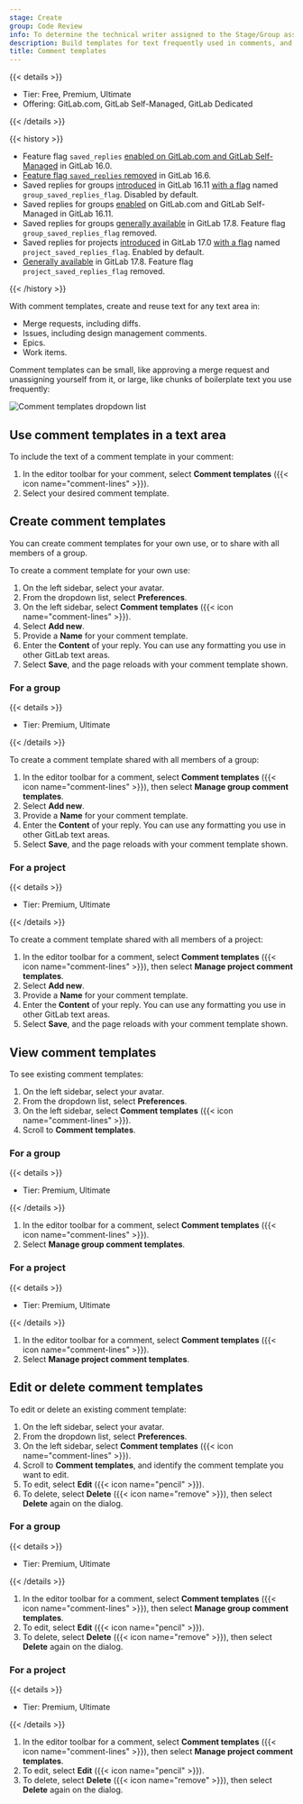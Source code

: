 ```yaml
---
stage: Create
group: Code Review
info: To determine the technical writer assigned to the Stage/Group associated with this page, see https://handbook.gitlab.com/handbook/product/ux/technical-writing/#assignments
description: Build templates for text frequently used in comments, and share those templates with your project or group.
title: Comment templates
---
```


{{< details >}}

- Tier: Free, Premium, Ultimate
- Offering: GitLab.com, GitLab Self-Managed, GitLab Dedicated

{{< /details >}}

{{< history >}}

- Feature flag `saved_replies` [enabled on GitLab.com and GitLab Self-Managed](https://gitlab.com/gitlab-org/gitlab/-/merge_requests/119468) in GitLab 16.0.
- [Feature flag `saved_replies` removed](https://gitlab.com/gitlab-org/gitlab/-/merge_requests/123363) in GitLab 16.6.
- Saved replies for groups [introduced](https://gitlab.com/groups/gitlab-org/-/epics/12669) in GitLab 16.11 [with a flag](../../administration/feature_flags/_index.md) named `group_saved_replies_flag`. Disabled by default.
- Saved replies for groups [enabled](https://gitlab.com/gitlab-org/gitlab/-/issues/440817) on GitLab.com and GitLab Self-Managed in GitLab 16.11.
- Saved replies for groups [generally available](https://gitlab.com/gitlab-org/gitlab/-/issues/504028) in GitLab 17.8. Feature flag `group_saved_replies_flag` removed.
- Saved replies for projects [introduced](https://gitlab.com/groups/gitlab-org/-/epics/12669) in GitLab 17.0 [with a flag](../../administration/feature_flags/_index.md) named `project_saved_replies_flag`. Enabled by default.
- [Generally available](https://gitlab.com/gitlab-org/gitlab/-/issues/504028) in GitLab 17.8. Feature flag `project_saved_replies_flag` removed.

{{< /history >}}

With comment templates, create and reuse text for any text area in:

- Merge requests, including diffs.
- Issues, including design management comments.
- Epics.
- Work items.

Comment templates can be small, like approving a merge request and unassigning yourself from it,
or large, like chunks of boilerplate text you use frequently:

![Comment templates dropdown list](img/group_comment_templates_v16_11.png)

## Use comment templates in a text area

To include the text of a comment template in your comment:

1. In the editor toolbar for your comment, select **Comment templates** ({{< icon name="comment-lines" >}}).
1. Select your desired comment template.

## Create comment templates

You can create comment templates for your own use, or to share with all members of a group.

To create a comment template for your own use:

1. On the left sidebar, select your avatar.
1. From the dropdown list, select **Preferences**.
1. On the left sidebar, select **Comment templates** ({{< icon name="comment-lines" >}}).
1. Select **Add new**.
1. Provide a **Name** for your comment template.
1. Enter the **Content** of your reply. You can use any formatting you use in
   other GitLab text areas.
1. Select **Save**, and the page reloads with your comment template shown.

### For a group

{{< details >}}

- Tier: Premium, Ultimate

{{< /details >}}

To create a comment template shared with all members of a group:

1. In the editor toolbar for a comment, select **Comment templates**
   ({{< icon name="comment-lines" >}}), then select **Manage group comment templates**.
1. Select **Add new**.
1. Provide a **Name** for your comment template.
1. Enter the **Content** of your reply. You can use any formatting you use in
   other GitLab text areas.
1. Select **Save**, and the page reloads with your comment template shown.

### For a project

{{< details >}}

- Tier: Premium, Ultimate

{{< /details >}}

To create a comment template shared with all members of a project:

1. In the editor toolbar for a comment, select **Comment templates**
   ({{< icon name="comment-lines" >}}), then select **Manage project comment templates**.
1. Select **Add new**.
1. Provide a **Name** for your comment template.
1. Enter the **Content** of your reply. You can use any formatting you use in
   other GitLab text areas.
1. Select **Save**, and the page reloads with your comment template shown.

## View comment templates

To see existing comment templates:

1. On the left sidebar, select your avatar.
1. From the dropdown list, select **Preferences**.
1. On the left sidebar, select **Comment templates** ({{< icon name="comment-lines" >}}).
1. Scroll to **Comment templates**.

### For a group

{{< details >}}

- Tier: Premium, Ultimate

{{< /details >}}

1. In the editor toolbar for a comment, select **Comment templates**
   ({{< icon name="comment-lines" >}}).
1. Select **Manage group comment templates**.

### For a project

{{< details >}}

- Tier: Premium, Ultimate

{{< /details >}}

1. In the editor toolbar for a comment, select **Comment templates**
   ({{< icon name="comment-lines" >}}).
1. Select **Manage project comment templates**.

## Edit or delete comment templates

To edit or delete an existing comment template:

1. On the left sidebar, select your avatar.
1. From the dropdown list, select **Preferences**.
1. On the left sidebar, select **Comment templates** ({{< icon name="comment-lines" >}}).
1. Scroll to **Comment templates**, and identify the comment template you want to edit.
1. To edit, select **Edit** ({{< icon name="pencil" >}}).
1. To delete, select **Delete** ({{< icon name="remove" >}}), then select **Delete** again on the dialog.

### For a group

{{< details >}}

- Tier: Premium, Ultimate

{{< /details >}}

1. In the editor toolbar for a comment, select **Comment templates**
   ({{< icon name="comment-lines" >}}), then select **Manage group comment templates**.
1. To edit, select **Edit** ({{< icon name="pencil" >}}).
1. To delete, select **Delete** ({{< icon name="remove" >}}), then select **Delete** again on the dialog.

### For a project

{{< details >}}

- Tier: Premium, Ultimate

{{< /details >}}

1. In the editor toolbar for a comment, select **Comment templates**
   ({{< icon name="comment-lines" >}}), then select **Manage project comment templates**.
1. To edit, select **Edit** ({{< icon name="pencil" >}}).
1. To delete, select **Delete** ({{< icon name="remove" >}}), then select **Delete** again on the dialog.
